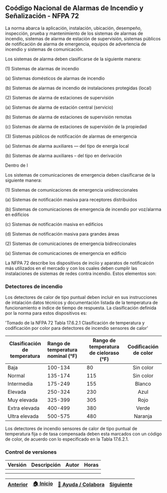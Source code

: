 ## Coódigo Nacional de Alarmas de Incendio y Señalización - NFPA 72

La norma abarca la aplicación, instalación, ubicación, desempeño, inspección, prueba y mantenimiento de los sistemas de alarmas de incendio, sistemas de alarma de estación de supervisión, sistemas públicos de notificación de alarma de emergencia, equipos de advertencia de incendio y sistemas de comunicación.

Los sistemas de alarma deben clasificarse de la siguiente manera:

(1) Sistemas de alarmas de incendio

(a) Sistemas domésticos de alarmas de incendio

(b) Sistemas de alarmas de incendio de instalaciones protegidas
(local)

(2) Sistemas de alarma de estaciones de supervisión

(a) Sistemas de alarma de estación central (servicio)

(b) Sistemas de alarma de estaciones de supervisión remotas

(c) Sistemas de alarma de estaciones de supervisión de la
propiedad

(3) Sistemas públicos de notificación de alarmas de emergencia

(a) Sistemas de alarma auxiliares — del tipo de energía local

(b) Sistemas de alarma auxiliares – del tipo en derivación

Dentro de l

Los sistemas de comunicaciones de emergencia deben clasificarse de la siguiente manera:

(1) Sistemas de comunicaciones de emergencia unidireccionales

(a) Sistemas de notificación masiva para receptores distribuidos

(b) Sistemas de comunicaciones de emergencia de incendio por
voz/alarma en edificios

(c) Sistemas de notificación masiva en edificios

(d) Sistemas de notificación masiva para grandes áreas

(2) Sistemas de comunicaciones de emergencia bidireccionales

(a) Sistemas de comunicaciones de emergencia en edificio

La NFPA 72 describe los dispositivos de inciio y aparatos de notificaicón más utilizados en el mercado y con los cuales deben cumplir las instalaciones de sistemas de redes contra incendio. Estos elementos son:

### Detectores de incendio

Los detectores de calor de tipo puntual deben incluir en sus instrucciones de intalación datos técnicos y documentación listada de la temperatura de funcionamiento e índice de tiempo de respuesta. La clasificación definida por la norma para estos dispositivos es:

'Tomado de la NFPA 72 Tabla 17.6.2.1 Clasificación de temperatura y codificación por color para detectores de incendio sensores de calor'

| Clasificación de temperatura    | Rango de temperatura nominal (°F)                                                         | Rango de temperatura de cieloraso (°F)                                    | Codificación de color |
|------------|:---------------------------------------------------------------------|--------------------------------------------|:-----:|
| Baja  | 100-134 | 80 | Sin color  |
| Normal | 135-174 |  115 |   Sin color   |
|Intermedia | 175-249 | 155| Blanco|
|Elevada|250-324|230|Azul|
|Muy elevada| 325-399|305|Rojo |
|Extra elevada|400-499|380|Verde|
|Ultra elevada|500-575|480|Naranja|

Los detectores de incendio sensores de calor de tipo puntual de temperatura fija o de tasa compensada deben esta marcados con un código de color, de acuerdo con lo especificado en la Tabla 17.6.2.1.

### Control de versiones 

| Versión    | Descripción                                                          | Autor                                      | Horas |
|------------|:---------------------------------------------------------------------|--------------------------------------------|:-----:|
|  | |  |   |
|  | |   |      |

| [Anterior](../Rociadores) | [:house: Inicio](../../Readme.md) | [:beginner: Ayuda / Colabora](https://github.com/Andrealvch/C.RCI/discussions/1) | [Siguiente](../../Section05/Readme.md) |
|------|:-----------|-------------------|:--------:|
